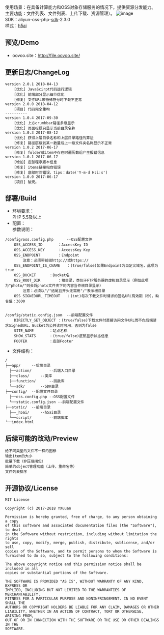 使用场景：在具备计算能力和OSS对象存储服务的情况下，提供资源分发能力。  
主要功能：文件列表、文件列表、上传下载、资源管理）。
![image](https://yxuuan.github.io/hfs4oss-demo/demo.png)  
SDK：aliyun-oss-php-[sdk](https://promotion.aliyun.com/ntms/act/ossdoclist.html)-2.3.0  
样式：[h5ai](https://larsjung.de/h5ai/)

## 预览/Demo
* oovoo.site：http://file.oovoo.site/

## 更新日志/ChangeLog
```
version 2.0.1 2018-04-13
	[优化] JavaScirpt代码运行逻辑
	[优化] 前端部分显示细节优化
	[修复] 文件URL带特殊符号时下载不正常
version 2.0.0 2018-04-12
	[项目] 代码完全重构
----------
version 1.0.4 2017-09-30
	[优化] 上方crumbbar路径多级显示
	[优化] 页面标题只显示当前目录名称
version 1.0.3 2017-08-12
	[优化] 获得上层目录名称和上层目录路径的算法
	[修复] 路径层级到某一数量后上一级文件夹名称显示不正常
version 1.0.2 2017-06-17
	[修复] folder或item不存在时遍历数组产生报错信息
version 1.0.1 2017-06-17
	[增加] 底部程序版本信息
	[修复] items链接指向错误
	[修复] 底部时间错误，tips：date('Y-m-d H:i:s')
version 1.0.0 2017-06-17
	[项目] 破壳。
```

## 部署/Build
* 环境要求：  
PHP 5.5及以上
* 配置：   
参数说明：
~~~
/config/oss.config.php		--OSS配置文件  
	OSS_ACCESS_ID		：AccessKey ID
	OSS_ACCESS_KEY		：AccessKey Key
	OSS_ENDPOINT		：Endpoint
		注意：必须带前缀http://或https://
	OSS_ENDPOINT_IS_CNAME	：(true/false)如果Endpoint为自定义域名，此项为true
	OSS_BUCKET		：Bucket名
	OSS_ROOT_DIR		：根目录，类似于FTP服务器的虚拟目录显示（例如此项为"photo/"则会将photo文件夹下的内容当作根目录显示）
		注意：必须以"/"结尾且开头无需用"/"表示根目录
	OSS_SIGNEDURL_TIMEOUT   ：(int)每次下载文件时请求的签名URL有效期（秒），缺省值：3600


/config/static.config.json	--前端配置文件 
	DIRECTLY_GET_OBJECT	：(true/false)下载文件时直接访问文件URL而不向后端请求SignedURL，Bucket为公共读时可用，否则为false
	SITE_NAME		：站点名称
	SHOW_STATS		：(true/false)底部显示状态信息
	FOOTER			：底部Footer
~~~
 
* 文件结构：
```
/
├──app/		--后端目录
  ├──action/		--后端入口目录
  ├──class/		--类库
  ├──function/		--函数库
  └──sdk/		--SDK目录
├──config/	--配置文件目录
  ├──oss.config.php	--OSS配置文件
  └──static.config.json	--前端配置文件
├──static/	--前端目录
  ├──_h5ai/		--h5ai目录
  └──script/		--前端脚本
└──index.html
```

## 后续可能的改动/Preview
```
给不同类型的文件不一样的图标
输出item的大小
批量下载（非压缩闭包）
简单的object管理功能（上传，重命名等）
文件列表排序
```

## 开源协议/License
```
MIT License

Copyright (c) 2017-2018 YXuuan

Permission is hereby granted, free of charge, to any person obtaining a copy
of this software and associated documentation files (the "Software"), to deal
in the Software without restriction, including without limitation the rights
to use, copy, modify, merge, publish, distribute, sublicense, and/or sell
copies of the Software, and to permit persons to whom the Software is
furnished to do so, subject to the following conditions:

The above copyright notice and this permission notice shall be included in all
copies or substantial portions of the Software.

THE SOFTWARE IS PROVIDED "AS IS", WITHOUT WARRANTY OF ANY KIND, EXPRESS OR
IMPLIED, INCLUDING BUT NOT LIMITED TO THE WARRANTIES OF MERCHANTABILITY,
FITNESS FOR A PARTICULAR PURPOSE AND NONINFRINGEMENT. IN NO EVENT SHALL THE
AUTHORS OR COPYRIGHT HOLDERS BE LIABLE FOR ANY CLAIM, DAMAGES OR OTHER
LIABILITY, WHETHER IN AN ACTION OF CONTRACT, TORT OR OTHERWISE, ARISING FROM,
OUT OF OR IN CONNECTION WITH THE SOFTWARE OR THE USE OR OTHER DEALINGS IN THE
SOFTWARE.
```